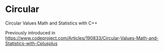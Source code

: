 # Circular
Circular Values Math and Statistics with C++

Previously introduced in https://www.codeproject.com/Articles/190833/Circular-Values-Math-and-Statistics-with-Cplusplus
